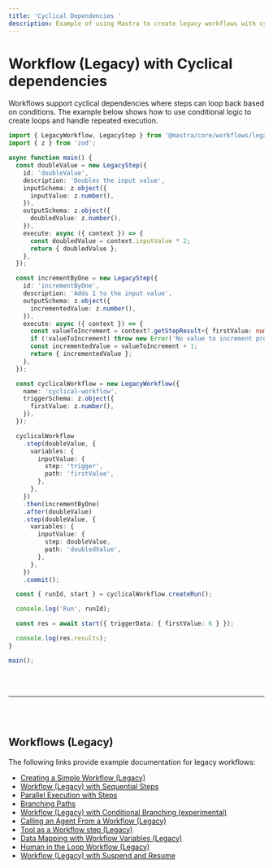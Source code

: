 ```yaml
---
title: 'Cyclical Dependencies '
description: Example of using Mastra to create legacy workflows with cyclical dependencies and conditional loops.
---
```


# Workflow (Legacy) with Cyclical dependencies

Workflows support cyclical dependencies where steps can loop back based on conditions. The example below shows how to use conditional logic to create loops and handle repeated execution.

```ts showLineNumbers copy
import { LegacyWorkflow, LegacyStep } from '@mastra/core/workflows/legacy';
import { z } from 'zod';

async function main() {
  const doubleValue = new LegacyStep({
    id: 'doubleValue',
    description: 'Doubles the input value',
    inputSchema: z.object({
      inputValue: z.number(),
    }),
    outputSchema: z.object({
      doubledValue: z.number(),
    }),
    execute: async ({ context }) => {
      const doubledValue = context.inputValue * 2;
      return { doubledValue };
    },
  });

  const incrementByOne = new LegacyStep({
    id: 'incrementByOne',
    description: 'Adds 1 to the input value',
    outputSchema: z.object({
      incrementedValue: z.number(),
    }),
    execute: async ({ context }) => {
      const valueToIncrement = context?.getStepResult<{ firstValue: number }>('trigger')?.firstValue;
      if (!valueToIncrement) throw new Error('No value to increment provided');
      const incrementedValue = valueToIncrement + 1;
      return { incrementedValue };
    },
  });

  const cyclicalWorkflow = new LegacyWorkflow({
    name: 'cyclical-workflow',
    triggerSchema: z.object({
      firstValue: z.number(),
    }),
  });

  cyclicalWorkflow
    .step(doubleValue, {
      variables: {
        inputValue: {
          step: 'trigger',
          path: 'firstValue',
        },
      },
    })
    .then(incrementByOne)
    .after(doubleValue)
    .step(doubleValue, {
      variables: {
        inputValue: {
          step: doubleValue,
          path: 'doubledValue',
        },
      },
    })
    .commit();

  const { runId, start } = cyclicalWorkflow.createRun();

  console.log('Run', runId);

  const res = await start({ triggerData: { firstValue: 6 } });

  console.log(res.results);
}

main();
```

<br />
<br />
<hr className="dark:border-[#404040] border-gray-300" />
<br />
<br />
<GithubLink
  link={
    "https://github.com/mastra-ai/mastra/blob/main/examples/basics/workflows-legacy/workflow-with-cyclical-deps"
  }
/>

## Workflows (Legacy)

The following links provide example documentation for legacy workflows:

- [Creating a Simple Workflow (Legacy)](/docs/examples/workflows_legacy/creating-a-workflow)
- [Workflow (Legacy) with Sequential Steps](/docs/examples/workflows_legacy/sequential-steps)
- [Parallel Execution with Steps](/docs/examples/workflows_legacy/parallel-steps)
- [Branching Paths](/docs/examples/workflows_legacy/branching-paths)
- [Workflow (Legacy) with Conditional Branching (experimental)](/docs/examples/workflows_legacy/conditional-branching)
- [Calling an Agent From a Workflow (Legacy)](/docs/examples/workflows_legacy/calling-agent)
- [Tool as a Workflow step (Legacy)](/docs/examples/workflows_legacy/using-a-tool-as-a-step)
- [Data Mapping with Workflow Variables (Legacy)](/docs/examples/workflows_legacy/workflow-variables)
- [Human in the Loop Workflow (Legacy)](/docs/examples/workflows_legacy/human-in-the-loop)
- [Workflow (Legacy) with Suspend and Resume](/docs/examples/workflows_legacy/suspend-and-resume)
